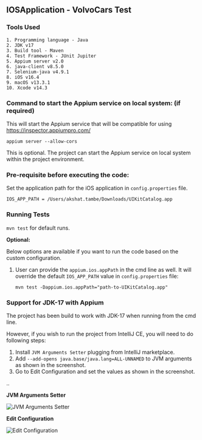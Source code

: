 ## IOSApplication - VolvoCars Test

### Tools Used
```
1. Programming language - Java
2. JDK v17
3. Build tool - Maven
4. Test Framework - JUnit Jupiter
5. Appium server v2.0
6. java-client v8.5.0
7. Selenium-java v4.9.1
8. iOS v16.4
9. macOS v13.3.1
10. Xcode v14.3
```

### Command to start the Appium service on local system: (if required)

This will start the Appium service that will be compatible for using https://inspector.appiumpro.com/

`appium server --allow-cors`

This is optional. The project can start the Appium service on local system within the project environment. 

### Pre-requisite before executing the code:

Set the application path for the iOS application in `config.properties` file.

   `IOS_APP_PATH = /Users/akshat.tambe/Downloads/UIKitCatalog.app`

### Running Tests

   `mvn test` for default runs.

**Optional:**

Below options are available if you want to run the code based on the custom configuration. 

1. User can provide the `appium.ios.appPath` in the cmd line as well. It will override the default `IOS_APP_PATH` value in `config.properties` file:


    `mvn test -Dappium.ios.appPath="path-to-UIKitCatalog.app"`

### Support for JDK-17 with Appium
The project has been build to work with JDK-17 when running from the cmd line. 

However, if you wish to run the project from IntelliJ CE, you will need to do following steps:

1. Install `JVM Arguments Setter` plugging from IntelliJ marketplace.
2. Add `--add-opens java.base/java.lang=ALL-UNNAMED` to JVM arguments as shown in the screenshot.
3. Go to Edit Configuration and set the values as shown in the screenshot.

..

**JVM Arguments Setter**

![JVM Arguments Setter](/Users/akshat.tambe/Downloads/JVMArgumentsSetter.png?raw=true "JVM Arguments Setter")


**Edit Configuration**

![Edit Configuration](/Users/akshat.tambe/Downloads/EditConfiguration.png?raw=true "Edit Configuration")